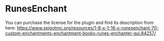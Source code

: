 # RunesEnchant
You can purchase the license for the plugin and find its description from here: https://www.spigotmc.org/resources/1-8-x-1-16-x-runesenchant-70-custom-enchantments-enchantment-books-runes-enchanter-gui.84257/
